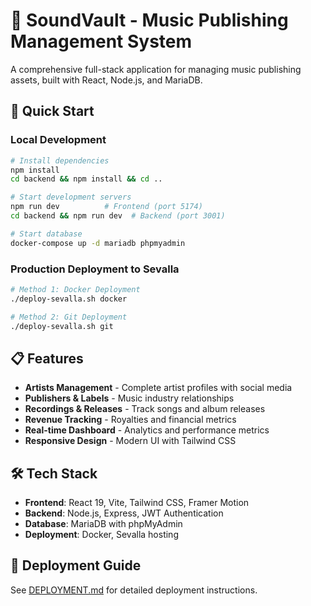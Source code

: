 # 🎵 SoundVault - Music Publishing Management System

A comprehensive full-stack application for managing music publishing assets, built with React, Node.js, and MariaDB.

## 🚀 Quick Start

### Local Development
```bash
# Install dependencies
npm install
cd backend && npm install && cd ..

# Start development servers
npm run dev          # Frontend (port 5174)
cd backend && npm run dev  # Backend (port 3001)

# Start database
docker-compose up -d mariadb phpmyadmin
```

### Production Deployment to Sevalla
```bash
# Method 1: Docker Deployment
./deploy-sevalla.sh docker

# Method 2: Git Deployment
./deploy-sevalla.sh git
```

## 📋 Features

- **Artists Management** - Complete artist profiles with social media
- **Publishers & Labels** - Music industry relationships
- **Recordings & Releases** - Track songs and album releases
- **Revenue Tracking** - Royalties and financial metrics
- **Real-time Dashboard** - Analytics and performance metrics
- **Responsive Design** - Modern UI with Tailwind CSS

## 🛠️ Tech Stack

- **Frontend**: React 19, Vite, Tailwind CSS, Framer Motion
- **Backend**: Node.js, Express, JWT Authentication
- **Database**: MariaDB with phpMyAdmin
- **Deployment**: Docker, Sevalla hosting

## 📖 Deployment Guide

See [DEPLOYMENT.md](./DEPLOYMENT.md) for detailed deployment instructions.
